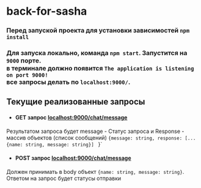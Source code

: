 # back-for-sasha

### Перед запуской проекта для установки зависимостей `npm install`
### Для запуска локально, команда `npm start`. Запустится на `9000` порте. <br /> в терминале должно появится `The application is listening on port 9000!` <br /> все запросы делать по `localhost:9000/`.



## Текущие реализованные запросы
 - #### GET запрос [localhost:9000/chat/message](localhost:9000/chat/message)
Результатом запроса будет message - Статус запроса и Response - массив объектов (список сообщений) `{message: string, response: [...{name: string, message: string}] ` }`
 - #### POST запрос [localhost:9000/chat/message](localhost:9000/chat/message)
Должен принимать в body объект `{name: string, message: string}`. Ответом на запрос будет статусы отправки 
 
